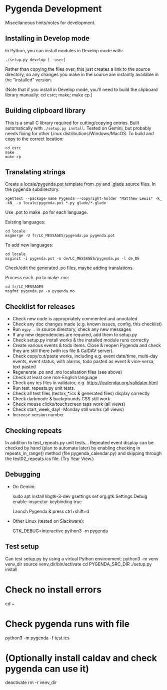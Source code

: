 Pygenda Development
===================
Miscellaneous hints/notes for development.

Installing in Develop mode
--------------------------
In Python, you can install modules in Develop mode with:

    ./setup.py develop [--user]

Rather than copying the files over, this just creates a link to the
source directory, so any changes you make in the source are instantly
available in the "installed" version.

(Note that if you install in Develop mode, you'll need to build the
clipboard library manually: cd csrc; make; make cp.)

Building clipboard library
--------------------------
This is a small C library required for cutting/copying entries. Built
automatically with `./setup.py install`. Tested on Gemini, but probably
needs fixing for other Linux distributions/Windows/MacOS. To build and
copy to the correct location:

    cd csrc
    make
    make cp

Translating strings
-------------------
Create a locale/pygenda.pot template from .py and .glade source
files. In the pygenda subdirectory:

    xgettext --package-name Pygenda --copyright-holder "Matthew Lewis" -k_ -kN_ -o locale/pygenda.pot *.py glade/*.glade

Use .pot to make .po for each language.

Existing languages:

    cd locale
    msgmerge -U fr/LC_MESSAGES/pygenda.po pygenda.pot

To add new languages:

    cd locale
    msginit -i pygenda.pot -o de/LC_MESSAGES/pygenda.po -l de_DE

Check/edit the generated .po files, maybe adding translations.

Process each .po to make .mo:

    cd fr/LC_MESSAGES
    msgfmt pygenda.po -o pygenda.mo

Checklist for releases
----------------------
* Check new code is appropriately commented and annotated
* Check any doc changes made (e.g. known issues, config, this checklist)
* Run `mypy .` in source directory, check any new messages
* If any new dependencies are required, add them to setup.py
* Check setup.py install works & the installed module runs correctly
* Create various events & todo items. Close & reopen Pygenda and check
  they are still there (with ics file & CalDAV server).
* Check copy/cut/paste works, including e.g. event date/time, multi-day events,
  event status, with alarms, todo pasted as event & vice-versa, text pasted
* Regenerate .po and .mo localisation files (see above)
* Check at least one non-English language
* Check any ics files in validator, e.g. https://icalendar.org/validator.html
* Run test_repeats.py unit tests.
* Check all test files (testxx_*.ics & generated files) display correctly
* Check darkmode & backgrounds CSS still work
* Check mouse clicks/touchscreen taps work (all views)
* Check start_week_day!=Monday still works (all views)
* Increase version number

Checking repeats
----------------
In addition to test_repeats.py unit tests...
Repeated event display can be checked by hand (plan to automate later) by
enabling checking in repeats_in_range() method (file pygenda_calendar.py)
and skipping through the test02_repeats.ics file. (Try Year View.)

Debugging
---------
* On Gemini:

    sudo apt install libgtk-3-dev
    gsettings set org.gtk.Settings.Debug enable-inspector-keybinding true

  Launch Pygenda & press ctrl+shift+d

* Other Linux (tested on Slackware):

    GTK_DEBUG=interactive python3 -m pygenda

Test setup
----------
Can test setup.py by using a virtual Python environment:
  python3 -m venv venv_dir
  source venv_dir/bin/activate
  cd PYGENDA_SRC_DIR
  ./setup.py install
  # Check no install errors
  cd ~
  # Check pygenda runs with file
  python3 -m pygenda -f test.ics
  # (Optionally install caldav and check pygenda can use it)
  deactivate
  rm -r venv_dir
